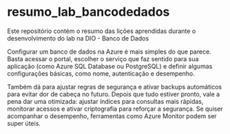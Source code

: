 # resumo_lab_bancodedados
Este repositório contém o resumo das lições aprendidas durante o desenvolvimento do lab na DIO - Banco de Dados

Configurar um banco de dados na Azure é mais simples do que parece. Basta acessar o portal, escolher o serviço que faz sentido para sua aplicação (como Azure SQL Database ou PostgreSQL) e definir algumas configurações básicas, como nome, autenticação e desempenho. 

Também dá para ajustar regras de segurança e ativar backups automáticos para evitar dor de cabeça no futuro.
Depois que tudo estiver pronto, vale a pena dar uma otimizada: ajustar índices para consultas mais rápidas, monitorar acessos e ativar criptografia para reforçar a segurança. Se quiser acompanhar o desempenho, ferramentas como Azure Monitor podem ser super úteis. 
